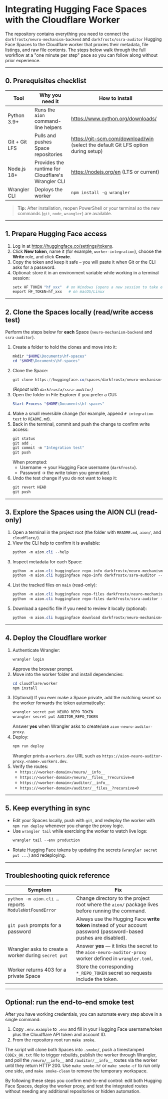 # Integrating Hugging Face Spaces with the Cloudflare Worker

The repository contains everything you need to connect the `darkfrostx/neuro-mechanism-backend` and `darkfrostx/ssra-auditor` Hugging Face Spaces to the Cloudflare worker that proxies their metadata, file listings, and raw file contents. The steps below walk through the full workflow at a "one minute per step" pace so you can follow along without prior experience.

---

## 0. Prerequisites checklist

| Tool | Why you need it | How to install |
| --- | --- | --- |
| Python 3.9+ | Runs the `aion` command-line helpers | <https://www.python.org/downloads/> |
| Git + Git LFS | Pulls and pushes Space repositories | <https://git-scm.com/download/win> (select the default Git LFS option during setup) |
| Node.js 18+ | Provides the runtime for Cloudflare's Wrangler CLI | <https://nodejs.org/en> (LTS or current) |
| Wrangler CLI | Deploys the worker | `npm install -g wrangler` |

> **Tip:** After installation, reopen PowerShell or your terminal so the new commands (`git`, `node`, `wrangler`) are available.

---

## 1. Prepare Hugging Face access

1. Log in at <https://huggingface.co/settings/tokens>.
2. Click **New token**, name it (for example, `worker-integration`), choose the **Write** role, and click **Create**.
3. Copy the token and keep it safe – you will paste it when Git or the CLI asks for a password.
4. Optional: store it in an environment variable while working in a terminal session:
   ```powershell
   setx HF_TOKEN "hf_xxx"  # on Windows (opens a new session to take effect)
   export HF_TOKEN=hf_xxx   # on macOS/Linux
   ```

---

## 2. Clone the Spaces locally (read/write access test)

Perform the steps below for **each** Space (`neuro-mechanism-backend` and `ssra-auditor`).

1. Create a folder to hold the clones and move into it:
   ```powershell
   mkdir "$HOME\Documents\hf-spaces"
   cd "$HOME\Documents\hf-spaces"
   ```
2. Clone the Space:
   ```powershell
   git clone https://huggingface.co/spaces/darkfrostx/neuro-mechanism-backend
   ```
   *(Repeat with `darkfrostx/ssra-auditor`)*
3. Open the folder in File Explorer if you prefer a GUI:
   ```powershell
   Start-Process "$HOME\Documents\hf-spaces"
   ```
4. Make a small reversible change (for example, append `# integration test` to `README.md`).
5. Back in the terminal, commit and push the change to confirm write access:
   ```powershell
   git status
   git add .
   git commit -m "Integration test"
   git push
   ```
   When prompted:
   * Username → your Hugging Face username (`darkfrostx`).
   * Password → the write token you generated.
6. Undo the test change if you do not want to keep it:
   ```powershell
   git revert HEAD
   git push
   ```

---

## 3. Explore the Spaces using the AION CLI (read-only)

1. Open a terminal in the project root (the folder with `README.md`, `aion/`, and `cloudflare/`).
2. View the CLI help to confirm it is available:
   ```powershell
   python -m aion.cli --help
   ```
3. Inspect metadata for each Space:
   ```powershell
   python -m aion.cli huggingface repo-info darkfrostx/neuro-mechanism-backend --repo-type space --token hf_xxx
   python -m aion.cli huggingface repo-info darkfrostx/ssra-auditor --repo-type space --token hf_xxx
   ```
4. List the tracked files on `main` (read-only):
   ```powershell
   python -m aion.cli huggingface repo-files darkfrostx/neuro-mechanism-backend --repo-type space --revision main --token hf_xxx
   python -m aion.cli huggingface repo-files darkfrostx/ssra-auditor --repo-type space --revision main --token hf_xxx
   ```
5. Download a specific file if you need to review it locally (optional):
   ```powershell
   python -m aion.cli huggingface download darkfrostx/neuro-mechanism-backend README.md --repo-type space --revision main --output README.md --token hf_xxx
   ```

---

## 4. Deploy the Cloudflare worker

1. Authenticate Wrangler:
   ```powershell
   wrangler login
   ```
   Approve the browser prompt.
2. Move into the worker folder and install dependencies:
   ```powershell
   cd cloudflare/worker
   npm install
   ```
3. (Optional) If you ever make a Space private, add the matching secret so the worker forwards the token automatically:
   ```powershell
   wrangler secret put NEURO_REPO_TOKEN
   wrangler secret put AUDITOR_REPO_TOKEN
   ```
   Answer **yes** when Wrangler asks to create/use `aion-neuro-auditor-proxy`.
4. Deploy:
   ```powershell
   npm run deploy
   ```
   Wrangler prints a `workers.dev` URL such as `https://aion-neuro-auditor-proxy.<name>.workers.dev`.
5. Verify the routes:
   * `https://<worker-domain>/neuro/__info__`
   * `https://<worker-domain>/neuro/__files__?recursive=0`
   * `https://<worker-domain>/auditor/__info__`
   * `https://<worker-domain>/auditor/__files__?recursive=0`

---

## 5. Keep everything in sync

* Edit your Spaces locally, push with `git`, and redeploy the worker with `npm run deploy` whenever you change the proxy logic.
* Use `wrangler tail` while exercising the worker to watch live logs:
  ```powershell
  wrangler tail --env production
  ```
* Rotate Hugging Face tokens by updating the secrets (`wrangler secret put ...`) and redeploying.

---

## Troubleshooting quick reference

| Symptom | Fix |
| --- | --- |
| `python -m aion.cli …` reports `ModuleNotFoundError` | Change directory to the project root where the `aion/` package lives before running the command. |
| `git push` prompts for a password | Always use the Hugging Face **write token** instead of your account password (password-based pushes are disabled). |
| Wrangler asks to create a worker during `secret put` | Answer **yes** — it links the secret to the `aion-neuro-auditor-proxy` worker defined in `wrangler.toml`. |
| Worker returns 403 for a private Space | Store the corresponding `*_REPO_TOKEN` secret so requests include the token. |

---

## Optional: run the end-to-end smoke test

After you have working credentials, you can automate every step above in a single command:

1. Copy `.env.example` to `.env` and fill in your Hugging Face username/token plus the Cloudflare API token and account ID.
2. From the repository root run `make smoke`.

The script will clone both Spaces into `.smoke/`, push a timestamped `CODEx_OK.txt` file to trigger rebuilds, publish the worker through Wrangler, and poll the `/neuro/__info__` and `/auditor/__info__` routes via the worker until they return HTTP 200. Use `make smoke-hf` or `make smoke-cf` to run only one side, and `make smoke-clean` to remove the temporary workspace.

By following these steps you confirm end-to-end control: edit both Hugging Face Spaces, deploy the worker proxy, and test the integrated routes without needing any additional repositories or hidden automation.
